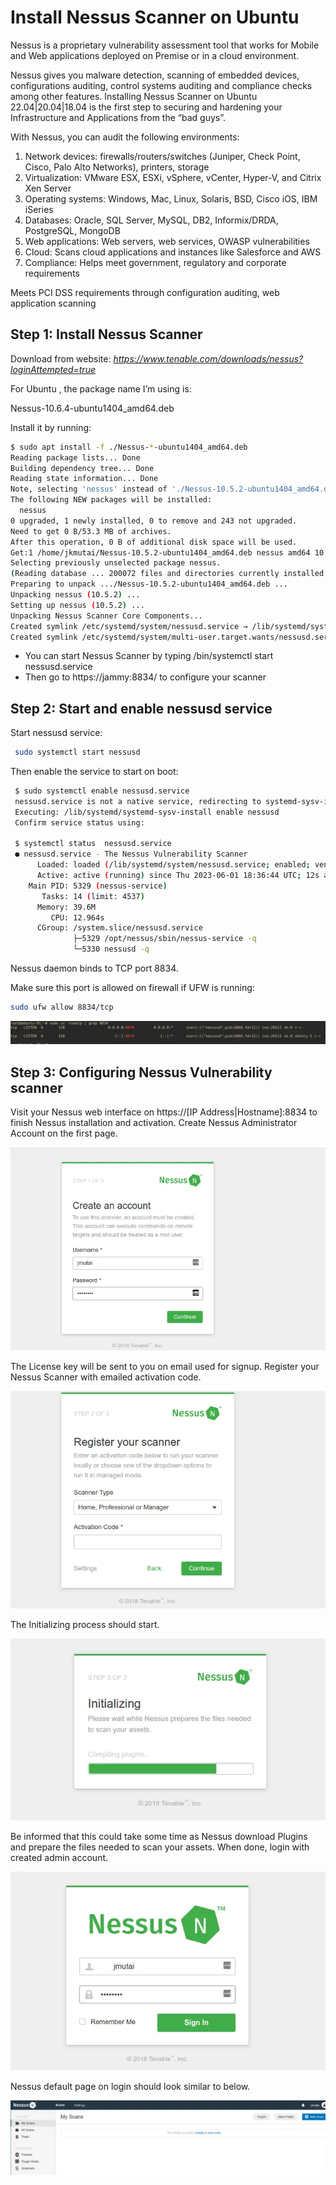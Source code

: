 # Install Nessus Scanner on Ubuntu

Nessus is a proprietary vulnerability assessment tool that works for Mobile and Web applications deployed on Premise or in a cloud environment.

Nessus gives you malware detection, scanning of embedded devices, configurations auditing, control systems auditing and compliance checks among other features. Installing  Nessus Scanner on Ubuntu 22.04|20.04|18.04 is the first step to securing and hardening your Infrastructure and Applications from the “bad guys”.

With Nessus, you can audit the following environments:

1. Network devices: firewalls/routers/switches (Juniper, Check Point, Cisco, Palo Alto Networks), printers, storage
2. Virtualization: VMware ESX, ESXi, vSphere, vCenter, Hyper-V, and Citrix Xen Server
3. Operating systems: Windows, Mac, Linux, Solaris, BSD, Cisco iOS, IBM iSeries
4. Databases: Oracle, SQL Server, MySQL, DB2, Informix/DRDA, PostgreSQL, MongoDB
5. Web applications: Web servers, web services, OWASP vulnerabilities
6. Cloud: Scans cloud applications and instances like Salesforce and AWS
7. Compliance: Helps meet government, regulatory and corporate requirements

Meets PCI DSS requirements through configuration auditing, web application scanning

## Step 1: Install Nessus Scanner

Download from website: *https://www.tenable.com/downloads/nessus?loginAttempted=true*


For Ubuntu , the package name I’m using is:

Nessus-10.6.4-ubuntu1404_amd64.deb

Install it by running:

```bash
$ sudo apt install -f ./Nessus-*-ubuntu1404_amd64.deb
Reading package lists... Done
Building dependency tree... Done
Reading state information... Done
Note, selecting 'nessus' instead of './Nessus-10.5.2-ubuntu1404_amd64.deb'
The following NEW packages will be installed:
  nessus
0 upgraded, 1 newly installed, 0 to remove and 243 not upgraded.
Need to get 0 B/53.3 MB of archives.
After this operation, 0 B of additional disk space will be used.
Get:1 /home/jkmutai/Nessus-10.5.2-ubuntu1404_amd64.deb nessus amd64 10.5.2 [53.3 MB]
Selecting previously unselected package nessus.
(Reading database ... 200072 files and directories currently installed.)
Preparing to unpack .../Nessus-10.5.2-ubuntu1404_amd64.deb ...
Unpacking nessus (10.5.2) ...
Setting up nessus (10.5.2) ...
Unpacking Nessus Scanner Core Components...
Created symlink /etc/systemd/system/nessusd.service → /lib/systemd/system/nessusd.service.
Created symlink /etc/systemd/system/multi-user.target.wants/nessusd.service → /lib/systemd/system/nessusd.service.
```

 - You can start Nessus Scanner by typing /bin/systemctl start nessusd.service
 - Then go to https://jammy:8834/ to configure your scanner


## Step 2: Start and enable nessusd service

 Start nessusd service:

```bash
 sudo systemctl start nessusd
 ```

 Then enable the service to start on boot:

```bash
 $ sudo systemctl enable nessusd.service
 nessusd.service is not a native service, redirecting to systemd-sysv-install.
 Executing: /lib/systemd/systemd-sysv-install enable nessusd
 Confirm service status using:

 $ systemctl status  nessusd.service
 ● nessusd.service - The Nessus Vulnerability Scanner
      Loaded: loaded (/lib/systemd/system/nessusd.service; enabled; vendor preset: enabled)
      Active: active (running) since Thu 2023-06-01 18:36:44 UTC; 12s ago
    Main PID: 5329 (nessus-service)
       Tasks: 14 (limit: 4537)
      Memory: 39.6M
         CPU: 12.964s
      CGroup: /system.slice/nessusd.service
              ├─5329 /opt/nessus/sbin/nessus-service -q
              └─5330 nessusd -q
 ```

Nessus daemon binds to TCP port 8834.



Make sure this port is allowed on firewall if UFW is running:

```bash
sudo ufw allow 8834/tcp
 ```
![alt text](nessus-service-listening-port-1024x76.png "Nessus Port Listening")



## Step 3: Configuring Nessus Vulnerability scanner

Visit your Nessus web interface on https://[IP Address|Hostname]:8834 to finish Nessus installation and activation. Create Nessus Administrator Account on the first page.

![alt text](nessus-create-admin-account.png "Create an Admin Account")



The License key will be sent to you on email used for signup. Register your Nessus Scanner with emailed activation code.

![alt text](nessus-register-scanner.png "Nessus Register Product")


The Initializing process should start.

![alt text](nessus-initialization.png "Nessus Product Initialization")


Be informed that this could take some time as Nessus download Plugins and prepare the files needed to scan your assets. When done, login with created admin account.

![alt text](nessus-login-page.png "Nessus Login Page")

Nessus default page on login should look similar to below.

![alt text](nessus-dashboard-1024x242.png "Nessus Dashboard Page")
